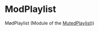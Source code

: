 # ModPlaylist
MødPlaylist (Module of the [MutedPlaylist](https://github.com/FarAway6834/MutedPlaylists)))
